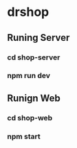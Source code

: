 # drshop

## Runing Server
### cd shop-server
### npm run dev

## Runign Web
### cd shop-web
### npm start
